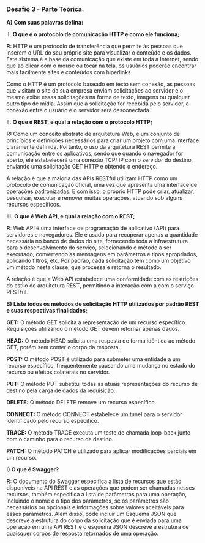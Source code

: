 ###  Desafio 3 - Parte Teórica.

 

**A)**   **Com suas palavras defina:**

​    **I.**      **O que é o protocolo de comunicação HTTP e como ele funciona;**

**R:** HTTP é um protocolo de transferência que permite às pessoas que inserem o URL do seu próprio site para visualizar o conteúdo e os dados. Este sistema é a base da comunicação que existe em toda a Internet, sendo que ao clicar com o mouse ou tocar na tela, os usuários poderão encontrar mais facilmente sites e conteúdos com hiperlinks.

Como o HTTP é um protocolo baseado em texto sem conexão, as pessoas que visitam o site da sua empresa enviam solicitações ao servidor e o mesmo exibe essas solicitações na forma de texto, imagens ou qualquer outro tipo de mídia. Assim que a solicitação for recebida pelo servidor, a conexão entre o usuário e o servidor será desconectada.

 

  **II.**      **O que é REST, e qual a relação com o protocolo HTTP;**

**R:** Como um conceito abstrato de arquitetura Web, é um conjunto de princípios e definições necessários para criar um projeto com uma interface claramente definida. Portanto, o uso da arquitetura REST permite a comunicação entre os aplicativos, sendo que quando o navegador for aberto, ele estabelecerá uma conexão TCP/ IP com o servidor do destino, enviando uma solicitação GET HTTP e obtendo o endereço.

A relação é que a maioria das APIs RESTful utilizam HTTP como um protocolo de comunicação oficial, uma vez que apresenta uma interface de operações padronizadas. E com isso, o próprio HTTP pode criar, atualizar, pesquisar, executar e remover muitas operações, atuando sob alguns recursos específicos.

 

 **III.**      **O que é Web API, e qual a relação com o REST;**

**R:** Web API é uma interface de programação de aplicativo (API) para servidores e navegadores. Ele é usado para recuperar apenas a quantidade necessária no banco de dados do site, fornecendo toda a infraestrutura para o desenvolvimento do serviço, selecionando o método a ser executado, convertendo as mensagens em parâmetros e tipos apropriados, aplicando filtros, etc. Por padrão, cada solicitação tem como um objetivo um método nesta classe, que processa e retorna o resultado.

A relação é que a Web API estabelece uma conformidade com as restrições do estilo de arquitetura REST, permitindo a interação com a com o serviço RESTful.

 

**B)**   **Liste todos os métodos de solicitação HTTP utilizados por padrão REST e suas respectivas finalidades;**

 

 **GET:** O método GET solicita a representação de um recurso específico. Requisições utilizando o método GET devem retornar apenas dados.

 **HEAD:** O método HEAD solicita uma resposta de forma idêntica ao método GET, porém sem conter o corpo da resposta.

 **POST:** O método POST é utilizado para submeter uma entidade a um recurso específico, frequentemente causando uma mudança no estado do recurso ou efeitos colaterais no servidor.

 **PUT:** O método PUT substitui todas as atuais representações do recurso de destino pela carga de dados da requisição.

 **DELETE:** O método DELETE remove um recurso específico.

 **CONNECT:** O método CONNECT estabelece um túnel para o servidor identificado pelo recurso especifico.

 **TRACE:** O método TRACE executa um teste de chamada loop-back junto com o caminho para o recurso de destino.

 **PATCH:** O método PATCH é utilizado para aplicar modificações parciais em um recurso.

 

**I)**          **O que é Swagger?**

**R:** O documento do Swagger especifica a lista de recursos que estão disponíveis na API REST e as operações que podem ser chamadas nesses recursos, também especifica a lista de parâmetros para uma operação, incluindo o nome e o tipo dos parâmetros, se os parâmetros são necessários ou opcionais e informações sobre valores aceitáveis para esses parâmetros. Além disso, pode incluir um Esquema JSON que descreve a estrutura do corpo da solicitação que é enviada para uma operação em uma API REST e o esquema JSON descreve a estrutura de quaisquer corpos de resposta retornados de uma operação.